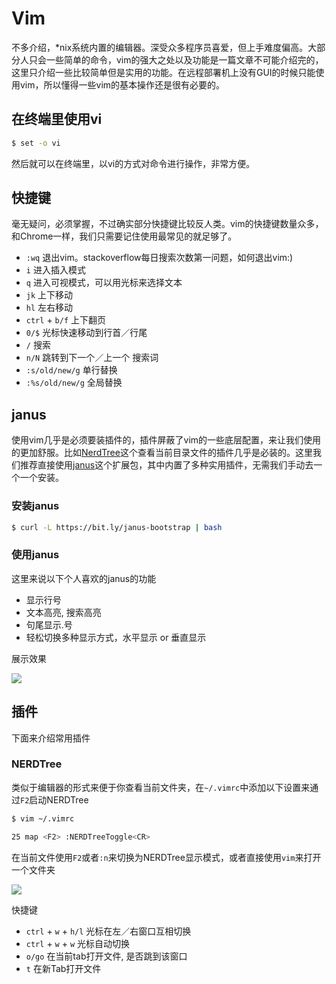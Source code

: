 # Vim

不多介绍，*nix系统内置的编辑器。深受众多程序员喜爱，但上手难度偏高。大部分人只会一些简单的命令，vim的强大之处以及功能是一篇文章不可能介绍完的，这里只介绍一些比较简单但是实用的功能。在远程部署机上没有GUI的时候只能使用vim，所以懂得一些vim的基本操作还是很有必要的。

## 在终端里使用vi

```bash
$ set -o vi
```

然后就可以在终端里，以vi的方式对命令进行操作，非常方便。

## 快捷键

毫无疑问，必须掌握，不过确实部分快捷键比较反人类。vim的快捷键数量众多，和Chrome一样，我们只需要记住使用最常见的就足够了。

- `:wq` 退出vim。stackoverflow每日搜索次数第一问题，如何退出vim:)  
- `i` 进入插入模式  
- `q` 进入可视模式，可以用光标来选择文本  
- `jk` 上下移动  
- `hl` 左右移动   
- `ctrl` + `b/f` 上下翻页   
- `0/$` 光标快速移动到行首／行尾  
- `/` 搜索  
- `n/N` 跳转到下一个／上一个 搜索词  
- `:s/old/new/g` 单行替换  
- `:%s/old/new/g` 全局替换  

## janus

使用vim几乎是必须要装插件的，插件屏蔽了vim的一些底层配置，来让我们使用的更加舒服。比如[NerdTree](https://github.com/scrooloose/nerdtree)这个查看当前目录文件的插件几乎是必装的。这里我们推荐直接使用[janus](https://github.com/carlhuda/janus)这个扩展包，其中内置了多种实用插件，无需我们手动去一个一个安装。

### 安装janus

```bash
$ curl -L https://bit.ly/janus-bootstrap | bash
```

### 使用janus

这里来说以下个人喜欢的janus的功能

- 显示行号
- 文本高亮, 搜索高亮
- 句尾显示.号
- 轻松切换多种显示方式，水平显示 or 垂直显示

展示效果

![](https://i.ibb.co/190jJWM/20190710231451.jpg)

## 插件

下面来介绍常用插件 

### NERDTree

类似于编辑器的形式来便于你查看当前文件夹，在`~/.vimrc`中添加以下设置来通过`F2`启动NERDTree

```bash
$ vim ~/.vimrc

25 map <F2> :NERDTreeToggle<CR>
```

在当前文件使用`F2`或者`:n`来切换为NERDTree显示模式，或者直接使用`vim`来打开一个文件夹

![](https://i.ibb.co/3zh603d/20190710231845.jpg)

快捷键

- `ctrl` + `w` + `h/l` 光标在左／右窗口互相切换  
- `ctrl` + `w` + `w` 光标自动切换  
- `o/go` 在当前tab打开文件, 是否跳到该窗口  
- `t` 在新Tab打开文件  
